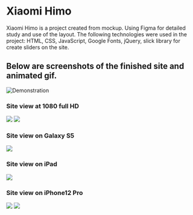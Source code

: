 # Xiaomi Himo

Xiaomi Himo is a project created from mockup. Using Figma for detailed study and use of the layout. The following technologies were used in the project: HTML, CSS, JavaScript, Google Fonts, jQuery, slick library for create sliders on the site.

## Below are screenshots of the finished site and animated gif.

![Demonstration](images/demo.gif)

### Site view at 1080 full HD

![](images/1080fullhd.jpeg)
![](images/1080fullhd2.jpeg)

### Site view on Galaxy S5

![](images/galaxys5.jpeg)

### Site view on iPad

![](images/ipad.jpeg)

### Site view on iPhone12 Pro

![](images/iphone12pro.jpeg)
![](images/iphone12pro2.jpeg)
